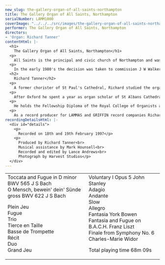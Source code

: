 ```yaml
---
new_slug: the-gallery-organ-of-all-saints-northampton
title: The Gallery Organ of All Saints, Northampton
serialNumber: LAMM1000
coverImage: "../../../src/images/the-gallery-organ-of-all-saints-northampton.jpg"
performer: The Gallery Organ of All Saints, Northampton
directors:
- 'Organ: Richard Tanner'
contentHtml: |-
  <h1>
    The Gallery Organ of All Saints, Northampton</h1>
  <p>
    All Saints is the principal and civic church of Northampton and was built in the last quarter of the 17th century on the site of an earlier Collegiate Church. An organ by Schwarbrick was built circa 1730 and rebuilt beyond recognition during the nineteenth and twentieth centuries.</p>
  <p>
    In the early 1980's the decision was taken to commission J W Walker and Sons to build two organs. The modest two manual chancel organ (1981) provides accompaniment for the choir in the performance of the English choral tradition and liturgy. The gallery organ (1983) is a recital instrument designed to play the major repertoire from all periods. However for congregational accompaniment the Great and Pedal divisions are playable from the chancel organ by a secondary electric action as is the Orchestral Trumpet.</p>
  <h2>
    Richard Tanner</h2>
  <p>
    A former chorister of St Paul's Cathedral, Richard studied the organ with Robert Gower at Radley College and since 1987 with David Sanger at the Royal Academy of Music and Oxford University. As organ scholar of Exeter College, Oxford he was responsible for organising and directing the choir of men and boys.</p>
  <p>
    After Oxford he spent a year as organ scholar of St Albans Cathedral where he worked with Dr Barry Rose. In September 1993 he came to All Saints, Northampton as Director of Music where he has developed the musical tradition - the training of the boys and men, the founding of a girls' choir, planning tours and organising concerts. A particularly rewarding project has been the encouragement of singing in broken-voiced choristers. The choir has visited The Lake District, Wales, Poitiers (France), New York and Newport Rhode Island (USA) and sung in many English Cathedrals under Richard's direction. LAMMAS records have released a compact disc recording of the choirs of All Saints called A Celebration of British Cathedral Music. Whilst in Northampton Richard has been teaching piano as well as being accompanist at Northampton School for Boys and has taught singing and organ at Wellingborough School.</p>
  <p>
    He holds the Fellowship Diploma of the Royal College of Organists and enjoys giving organ recitals, mostly in the UK, but has also performed in Italy (1995) and India (1997). He also performs widely with the soprano Philippa Hyde.</p>
  <p>
    As a record producer for LAMMAS and GRIFFIN record companies Richard has worked with Hereford and Chichester Cathedral choirs, St Albans Cathedral Girls Choir and Westminster Abbey choir.</p>
recordingDetailsHtml: |-
  <div id="details">
    <p>
      Recorded on 18th and 19th February 1997</p>
    <p>
      Produced by Richard Tanner<br>
      Musical assistance by Mark Hounsell<br>
      Recorded and edited by Lance Andrews<br>
      Photograph by Harvest Studios</p>
  </div>
---
```


<table class="tracktable">
  <tbody>
    <tr>
      <td class="column1">
        <span class="trackname">Toccata and Fugue in D minor BWV 565</span> <span class="composer">J S Bach</span><br>
        <span class="trackname">O Mensch, bewein' dein' Sünde gross BWV 622</span> <span class="composer">J S Bach</span>
        <p>
          <span class="trackname">Plein Jeu</span><br>
          <span class="trackname">Fugue</span><br>
          <span class="trackname">Trio</span><br>
          <span class="trackname">Tierce en Taille</span><br>
          <span class="trackname">Basse de Trompette</span><br>
          <span class="trackname">Récit</span><br>
          <span class="trackname">Duo</span><br>
          <span class="trackname">Grand Jeu</span></p>
      </td>
      <td class="column2">
        <span class="trackname">Voluntary I Opus 5</span> <span class="composer">John Stanley</span><br>
        <span class="trackname">Adagio</span><br>
        <span class="trackname">Andante</span><br>
        <span class="trackname">Slow</span><br>
        <span class="trackname">Allegro</span><br>
        <span class="trackname">Fantasia</span> <span class="composer">York Bowen</span><br>
        <span class="trackname">Fantasia and Fugue on B.A.C.H.</span> <span class="composer">Franz Liszt</span><br>
        <span class="trackname">Finale from Symphony No. 6</span> <span class="composer">Charles-Marie Widor</span>
        <p>					<span id="playingtime">Total playing time 68m 09s</span></p>
      </td>
    </tr>
  </tbody>
</table>
